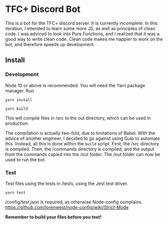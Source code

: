 # TFC+ Discord Bot

This is a bot for the TFC+ discord server. It is currently incomplete. In this iteration, I intended to learn some more JS, as well as principles of clean code. I was adviced to look into Pure Functions, and I realized that it was a good way to write clean code. Clean code makes me happier to work on the bot, and therefore speeds up development.

## Install

### Development
Node 10 or above is recommended. You will need the Yarn package manager.
Run 

`yarn install`

`yarn build`

This will compile files in /src to the out directory, which can be used in production.

The compilation is actually two-fold, due to limitations of Babel. With the advice of another engineer, I decided to go against using Gulp to automate this. Instead, all this is done within the `build` script. First, the /src directory is compiled. Then, the /commands directory is compiled, and the output from the commands copied into the /out folder. The /out folder can now be used to run the bot. 

### Test
Test files using the tests in /tests, using the Jest test driver.

`yarn test`

/config/test.json is required, as otherwise Node-config complains. https://github.com/lorenwest/node-config/wiki/Strict-Mode

**Remember to build your files before you test!**